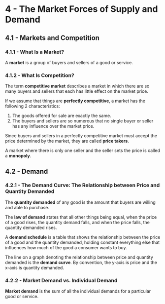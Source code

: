 # 4 - The Market Forces of Supply and Demand

## 4.1 - Markets and Competition

### 4.1.1 - What Is a Market?

A **market** is a group of buyers and sellers of a good or service.

### 4.1.2 - What Is Competition?

The term **competitive market** describes a market in which there are so many buyers and sellers that each has little effect on the market price.

If we assume that things are **perfectly competitive**, a market has the following 2 characteristics:
1. The goods offered for sale are exactly the same.
2. The buyers and sellers are so numerous that no single buyer or seller has any influence over the market price.

Since buyers and sellers in a perfectly competitive market must accept the price determined by the market, they are called **price takers**.

A market where there is only one seller and the seller sets the price is called a **monopoly**.

## 4.2 - Demand

### 4.2.1 - The Demand Curve: The Relationship between Price and Quantity Demanded

The **quantity demanded** of any good is the amount that buyers are willing and able to purchase.

The **law of demand** states that all other things being equal, when the price of a good rises, the quantity demand falls, and when the price falls, the quantity demanded rises.

A **demand schedule** is a table that shows the relationship between the price of a good and the quantity demanded, holding constant everything else that influences how much of the good a consumer wants to buy.

The line on a graph denoting the relationship between price and quantity demanded is the **demand curve**. By convention, the y-axis is price and the x-axis is quantity demanded.

### 4.2.2 - Market Demand vs. Individual Demand

**Market demand** is the sum of all the individual demands for a particular good or service.


